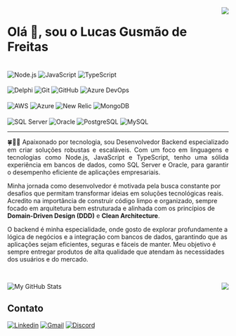 <img align="right" src="https://gist.githubusercontent.com/Lucaslgf2/dd54947639219a84198574c4e22a3a23/raw/e355f321de048d14e0a109a4c5222f48e6aa1fc4/githubcard-lucaslgf2.svg">

<h1 align="left">Olá 👋, sou o Lucas Gusmão de Freitas</h1>

<div style="align: center"> <br/>
    <img align="center" src="https://img.shields.io/badge/Node.js-339933?style=for-the-badge&logo=node.js&logoColor=white" alt="Node.js">
    <img align="center" src="https://img.shields.io/badge/JavaScript-F7DF1E?style=for-the-badge&logo=javascript&logoColor=black" alt="JavaScript">
    <img align="center" src="https://img.shields.io/badge/TypeScript-007ACC?style=for-the-badge&logo=typescript&logoColor=white" alt="TypeScript">
</div>
<div style="align: center"> <br/>
    <img align="center" src="https://img.shields.io/badge/Delphi-B22222?style=for-the-badge&logo=delphi&logoColor=white" alt="Delphi">
    <img align="center" src="https://img.shields.io/badge/Git-F05032?style=for-the-badge&logo=git&logoColor=white" alt="Git">
    <img align="center" src="https://img.shields.io/badge/GitHub-181717?style=for-the-badge&logo=github&logoColor=white" alt="GitHub">
    <img align="center" src="https://img.shields.io/badge/Azure%20DevOps-0078D7?style=for-the-badge&logo=azure-devops&logoColor=white" alt="Azure DevOps">
</div>
<div style="align: center"> <br/>
    <img align="center" src="https://img.shields.io/badge/AWS-232F3E?style=for-the-badge&logo=amazon-aws&logoColor=white" alt="AWS">
    <img align="center" src="https://img.shields.io/badge/Azure-0078D4?style=for-the-badge&logo=microsoft-azure&logoColor=white" alt="Azure">
    <img align="center" src="https://img.shields.io/badge/New%20Relic-008C99?style=for-the-badge&logo=new-relic&logoColor=white" alt="New Relic">
    <img align="center" src="https://img.shields.io/badge/MongoDB-47A248?style=for-the-badge&logo=mongodb&logoColor=white" alt="MongoDB">
</div>
<div style="align: center"> <br/>
    <img align="center" src="https://img.shields.io/badge/SQL%20Server-CC2927?style=for-the-badge&logo=microsoft-sql-server&logoColor=white" alt="SQL Server">
    <img align="center" src="https://img.shields.io/badge/Oracle-F80000?style=for-the-badge&logo=oracle&logoColor=white" alt="Oracle">
    <img align="center" src="https://img.shields.io/badge/PostgreSQL-336791?style=for-the-badge&logo=postgresql&logoColor=white" alt="PostgreSQL">
    <img align="center" src="https://img.shields.io/badge/MySQL-4479A1?style=for-the-badge&logo=mysql&logoColor=white" alt="MySQL">
</div>
  
<hr>

<p align="justify">🍀👨‍💻 Apaixonado por tecnologia, sou Desenvolvedor Backend especializado em criar soluções robustas e escaláveis. Com um foco em linguagens e tecnologias como Node.js, JavaScript e TypeScript, tenho uma sólida experiência em bancos de dados, como SQL Server e Oracle, para garantir o desempenho eficiente de aplicações empresariais.

Minha jornada como desenvolvedor é motivada pela busca constante por desafios que permitam transformar ideias em soluções tecnológicas reais. Acredito na importância de construir código limpo e organizado, sempre focado em arquitetura bem estruturada e alinhada com os princípios de **Domain-Driven Design (DDD)** e **Clean Architecture**.

O backend é minha especialidade, onde gosto de explorar profundamente a lógica de negócios e a integração com bancos de dados, garantindo que as aplicações sejam eficientes, seguras e fáceis de manter. Meu objetivo é sempre entregar produtos de alta qualidade que atendam às necessidades dos usuários e do mercado.</p>

<br/>

![My GitHub Stats](https://github-readme-stats-n1jr.vercel.app/api?username=lucaslgf2&show_icons=true&theme=dark&count_private=true&include_all_commits=true&custom_title=Minhas%20Estat%C3%ADsticas)
<img align="right" src="https://raw.githubusercontent.com/gist/Lucaslgf2/93fde19dc9285cd432fb879ca2e9867d/raw/a09369da4cf85904d0d0b546e5833081614b63a7/octocat-lucaslgf2.svg">

## Contato
[![Linkedin](https://img.shields.io/badge/LinkedIn-0077B5?style=for-the-badge&logo=linkedin&logoColor=white)](https://www.linkedin.com/in/lucaslgf2/)
[![Gmail](https://img.shields.io/badge/Gmail-D14836?style=for-the-badge&logo=gmail&logoColor=white)](mailto:lucaslgf2@gmail.com)
[![Discord](https://img.shields.io/badge/Discord-7289DA?style=for-the-badge&logo=discord&logoColor=white)](https://discord.com/users/theyeslgf)
